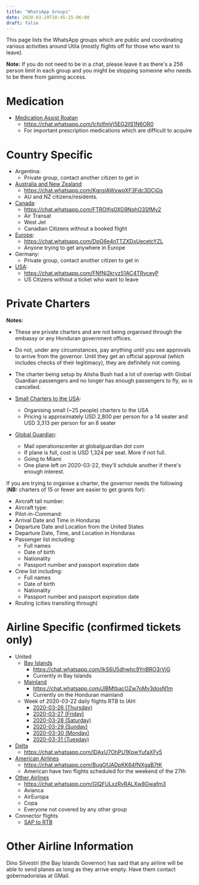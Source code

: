 ```yaml
---
title: "WhatsApp Groups"
date: 2020-03-20T10:45:15-06:00
draft: false
---
```


This page lists the WhatsApp groups which are public and coordinating various
activities around Utila (mostly flights off for those who want to leave).

**Note:** If you do not need to be in a chat, please leave it as there's a 256
person limit in each group and you might be stopping someone who needs to be
there from gaining access.

Medication
==========

* [Medication Assist Roatan](https://chat.whatsapp.com/IcfolfmVj5EG2llS1N6OR0)
  * https://chat.whatsapp.com/IcfolfmVj5EG2llS1N6OR0
  * For important prescription medications which are difficult to acquire

Country Specific
================

* Argentina:
  * Private group, contact another citizen to get in
* [Australia and New Zealand](https://chat.whatsapp.com/KgnslAWxwqXF3Fdc3DCjGs)
  * https://chat.whatsapp.com/KgnslAWxwqXF3Fdc3DCjGs
  * AU and NZ citizens/residents.
* [Canada](https://chat.whatsapp.com/FTROIfjs0XG9NqhO3SfMy2):
  * https://chat.whatsapp.com/FTROIfjs0XG9NqhO3SfMy2
  * Air Transat
  * West Jet
  * Canadian Citizens without a booked flight
* [Europe](https://chat.whatsapp.com/DpG6e4nTTZXDxUecetcYZL):
  * https://chat.whatsapp.com/DpG6e4nTTZXDxUecetcYZL
  * Anyone trying to get anywhere in Europe
* Germany:
  * Private group, contact another citizen to get in
* [USA](https://chat.whatsapp.com/FNfNj2krvz51AC4TRvceyP):
  * https://chat.whatsapp.com/FNfNj2krvz51AC4TRvceyP
  * US Citizens without a ticket who want to leave

Private Charters
================

**Notes:**
* These are private charters and are not being organised through the embassy or
  any Honduran government offices.
* Do not, under any circumstances, pay anything until you see approvals to
  arrive from the governor. Until they get an official approval (which includes
  checks of their legitimacy), they are definitely not coming.
* The charter being setup by Alisha Bush had a lot of overlap with Global
  Guardian passengers and no longer has enough passengers to fly, so is
  cancelled.

* [Small Charters to the USA](https://chat.whatsapp.com/DWutmphthC96LH4imQJB0t):
  * Organising small (~25 people) charters to the USA
  * Pricing is approximately USD 2,800 per person for a 14 seater and USD 3,313
    per person for an 8 seater
* [Global Guardian](https://chat.whatsapp.com/Ko3DHZTcYoFJyXVF9gxHPy):
  * Mail operationscenter at globalguardian dot com
  * If plane is full, cost is USD 1,324 per seat. More if not full.
  * Going to Miami
  * One plane left on 2020-03-22, they'll schdule another if there's enough
    interest.

If you are trying to organise a charter, the governor needs the following
(**NB:** charters of 15 or fewer are easier to get grants for):
* Aircraft tail number:
* Aircraft type:
* Pilot-in-Command:
* Arrival Date and Time in Honduras
* Departure Date and Location from the United States
* Departure Date, Time, and Location in Honduras
* Passenger list including:
  * Full names
  * Date of birth
  * Nationality
  * Passport number and passport expiration date
* Crew list including:
  * Full names
  * Date of birth
  * Nationality
  * Passport number and passport expiration date
* Routing (cities transiting through)

Airline Specific (confirmed tickets only)
=========================================

* United
  * [Bay Islands](https://chat.whatsapp.com/IkS6U5dhwhc9YnBRO3rVjG)
    * https://chat.whatsapp.com/IkS6U5dhwhc9YnBRO3rVjG
    * Currently in Bay Islands
  * [Mainland](https://chat.whatsapp.com/JlBMtbacOZw7oMv3dosN1m)
    * https://chat.whatsapp.com/JlBMtbacOZw7oMv3dosN1m
    * Currently on the Honduran mainland
  * Week of 2020-03-22 daily flights RTB to IAH:
    * [2020-03-26 (Thursday)](https://chat.whatsapp.com/KuI0PocZNuGIIv8Z67BMZK)
    * [2020-03-27 (Friday)](https://chat.whatsapp.com/I4BbMQl2qqHBw9Vx2yxrTy)
    * [2020-03-28 (Saturday)](https://chat.whatsapp.com/Fml57eTCtIhATSYTtalOn7)
    * [2020-03-29 (Sunday)](https://chat.whatsapp.com/Kpjb6kkfRsUHHUqlH7zIGU)
    * [2020-03-30 (Monday)](https://chat.whatsapp.com/Iw4wC7VFeMf9TyFB1Mk1qG)
    * [2020-03-31 (Tuesday)](https://chat.whatsapp.com/FhkP5Vw4DBT1BMiCKiHCRn)
* [Delta](https://chat.whatsapp.com/IDAxU7OhPU1KpwYufaXFv5)
  * https://chat.whatsapp.com/IDAxU7OhPU1KpwYufaXFv5
* [American Airlines](https://chat.whatsapp.com/BugGfJADpKK64fNXgaB7tK)
  * https://chat.whatsapp.com/BugGfJADpKK64fNXgaB7tK
  * American have two flights scheduled for the weekend of the 27th
* [Other Airlines](https://chat.whatsapp.com/GIQFULxzRvRALXw8Gwafm3)
  * https://chat.whatsapp.com/GIQFULxzRvRALXw8Gwafm3
  * Avianca
  * AirEuropa
  * Copa
  * Everyone not covered by any other group
* Connector flights
  * [SAP to RTB](https://chat.whatsapp.com/LW3qB8N7Zk9KbHRBaBSoaF)

Other Airline Information
=========================

Dino Silvestri (the Bay Islands Governor) has said that any airline will be
able to send planes as long as they arrive empty. Have them contact
gobernadorislas at GMail.
